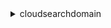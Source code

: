 <details>

<summary>
cloudsearchdomain
</summary>

- <details><summary>help</summary>

  * 


- <details><summary>search</summary>

  * --cursor
  * --expr
  * --facet
  * --filter-query
  * --highlight
  * --partial
  * --no-partial
  * --query-options
  * --query-parser
  * --return
  * --size
  * --sort
  * --start
  * --stats
  * --search-query
  * --cli-input-json
  * --cli-input-yaml
  * --generate-cli-skeleton


- <details><summary>suggest</summary>

  * --suggester
  * --size
  * --suggest-query
  * --cli-input-json
  * --cli-input-yaml
  * --generate-cli-skeleton


- <details><summary>upload-documents</summary>

  * --documents
  * --content-type
  * --cli-input-json
  * --cli-input-yaml
  * --generate-cli-skeleton


</details>

